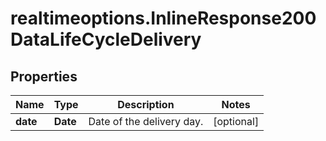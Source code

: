 # realtimeoptions.InlineResponse200DataLifeCycleDelivery

## Properties

Name | Type | Description | Notes
------------ | ------------- | ------------- | -------------
**date** | **Date** | Date of the delivery day. | [optional] 


